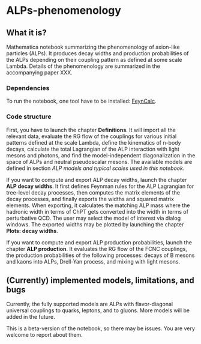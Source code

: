 # ALPs-phenomenology

## What it is?

Mathematica notebook summarizing the phenomenology of axion-like particles (ALPs). It produces decay widths and production probabilities of the ALPs depending on their coupling pattern as defined at some scale Lambda. Details of the phenomenology are summarized in the accompanying paper XXX.


### Dependencies

To run the notebook, one tool have to be installed: [FeynCalc](https://feyncalc.github.io/). 

### Code structure

First, you have to launch the chapter **Definitions**. It will import all the relevant data, evaluate the RG flow of the couplings for various initial patterns defined at the scale Lambda, define the kinematics of n-body decays, calculate the total Lagrangian of the ALP interaction with light mesons and photons, and find the model-independent diagonalization in the space of ALPs and neutral pseudoscalar mesons. The available models are defined in section _ALP models and typical scales used in this notebook_.

If you want to compute and export ALP decay widths, launch the chapter **ALP decay widths**. It first defines Feynman rules for the ALP Lagrangian for tree-level decay processes, then computes the matrix elements of the decay processes, and finally exports the widths and squared matrix elements. When exporting, it calculates the matching ALP mass where the hadronic width in terms of ChPT gets converted into the width in terms of perturbative QCD. The user may select the model of interest via dialog windows. The exported widths may be plotted by launching the chapter **Plots: decay widths**. 

If you want to compute and export ALP production probabilities, launch the chapter **ALP production**. It evaluates the RG flow of the FCNC couplings, the production probabilities of the following processes: decays of B mesons and kaons into ALPs, Drell-Yan process, and mixing with light mesons. 




## (Currently) implemented models, limitations, and bugs

Currently, the fully supported models are ALPs with flavor-diagonal universal couplings to quarks, leptons, and to gluons. More models will be added in the future.

This is a beta-version of the notebook, so there may be issues. You are very welcome to report about them.

 

